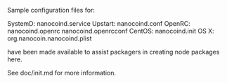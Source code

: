 Sample configuration files for:

SystemD: nanocoind.service
Upstart: nanocoind.conf
OpenRC:  nanocoind.openrc
         nanocoind.openrcconf
CentOS:  nanocoind.init
OS X:    org.nanocoin.nanocoind.plist

have been made available to assist packagers in creating node packages here.

See doc/init.md for more information.
